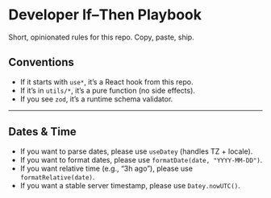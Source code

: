 # Developer If–Then Playbook

Short, opinionated rules for this repo. Copy, paste, ship.

## Conventions
- If it starts with `use*`, it’s a React hook from this repo.
- If it’s in `utils/*`, it’s a pure function (no side effects).
- If you see `zod`, it’s a runtime schema validator.

---

## Dates & Time
- If you want to parse dates, please use `useDatey` (handles TZ + locale).
- If you want to format dates, please use `formatDate(date, "YYYY‑MM‑DD")`.
- If you want relative time (e.g., “3h ago”), please use `formatRelative(date)`.
- If you want a stable server timestamp, please use `Datey.nowUTC()`.
